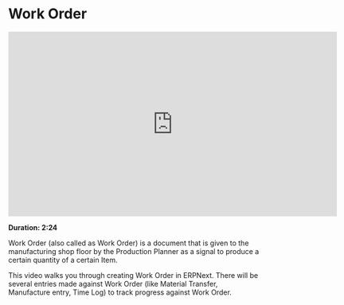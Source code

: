 # Work Order

<iframe width="660" height="371" src="https://www.youtube.com/embed/ZotgLyp2YFY" frameborder="0" allowfullscreen></iframe>

**Duration: 2:24**

Work Order (also called as Work Order) is a document that is given to the manufacturing shop floor by the Production Planner as a signal to produce a certain quantity of a certain Item.

This video walks you through creating Work Order in ERPNext. There will be several entries made against Work Order (like Material Transfer, Manufacture entry, Time Log) to track progress against Work Order.
